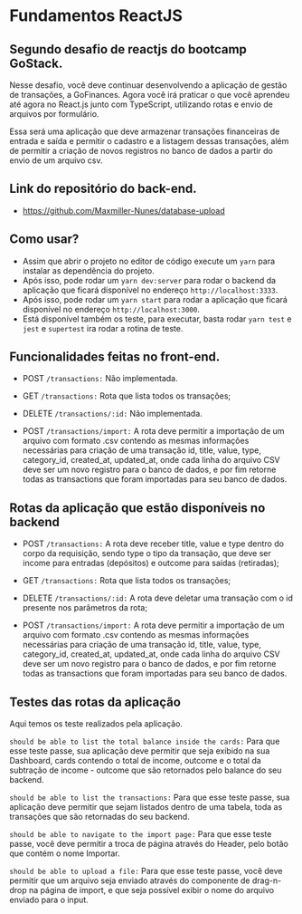 # Fundamentos ReactJS
## Segundo desafio de reactjs do bootcamp GoStack.
Nesse desafio, você deve continuar desenvolvendo a aplicação de gestão de transações, a GoFinances. Agora você irá praticar o que você aprendeu até agora no React.js junto com TypeScript, utilizando rotas e envio de arquivos por formulário.

Essa será uma aplicação que deve armazenar transações financeiras de entrada e saída e permitir o cadastro e a listagem dessas transações, além de permitir a criação de novos registros no banco de dados a partir do envio de um arquivo csv.

## Link do repositório do back-end.
- https://github.com/Maxmiller-Nunes/database-upload

## Como usar?
- Assim que abrir o projeto no editor de código execute um `yarn` para instalar as dependência do projeto.
- Após isso, pode rodar um `yarn dev:server` para rodar o backend da aplicação que ficará disponível no endereço `http://localhost:3333`.
- Após isso, pode rodar um `yarn start` para rodar a aplicação que ficará disponível no endereço `http://localhost:3000`.
- Está disponível também os teste, para executar, basta rodar `yarn test` e `jest` e `supertest` ira rodar a rotina de teste.

## Funcionalidades feitas no front-end.

- POST `/transactions:` Não implementada.

- GET `/transactions:` Rota que lista todos os transações;

- DELETE `/transactions/:id:` Não implementada.

- POST `/transactions/import:` A rota deve permitir a importação de um arquivo com formato .csv contendo as mesmas informações necessárias para criação de uma transação id, title, value, type, category_id, created_at, updated_at, onde cada linha do arquivo CSV deve ser um novo registro para o banco de dados, e por fim retorne todas as transactions que foram importadas para seu banco de dados.

## Rotas da aplicação que estão disponíveis no backend

- POST `/transactions:` A rota deve receber title, value e type dentro do corpo da requisição, sendo type o tipo da transação, que deve ser income para entradas (depósitos) e outcome para saídas (retiradas);

- GET `/transactions:` Rota que lista todos os transações;

- DELETE `/transactions/:id:` A rota deve deletar uma transação com o id presente nos parâmetros da rota;

- POST `/transactions/import:` A rota deve permitir a importação de um arquivo com formato .csv contendo as mesmas informações necessárias para criação de uma transação id, title, value, type, category_id, created_at, updated_at, onde cada linha do arquivo CSV deve ser um novo registro para o banco de dados, e por fim retorne todas as transactions que foram importadas para seu banco de dados.

## Testes das rotas da aplicação

Aqui temos os teste realizados pela aplicação.

`should be able to list the total balance inside the cards:` Para que esse teste passe, sua aplicação deve permitir que seja exibido na sua Dashboard, cards contendo o total de income, outcome e o total da subtração de income - outcome que são retornados pelo balance do seu backend.

`should be able to list the transactions:` Para que esse teste passe, sua aplicação deve permitir que sejam listados dentro de uma tabela, toda as transações que são retornadas do seu backend.

`should be able to navigate to the import page:` Para que esse teste passe, você deve permitir a troca de página através do Header, pelo botão que contém o nome Importar.

`should be able to upload a file:` Para que esse teste passe, você deve permitir que um arquivo seja enviado através do componente de drag-n-drop na página de import, e que seja possível exibir o nome do arquivo enviado para o input.
